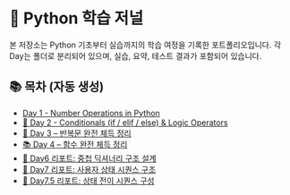 # 🧠 Python 학습 저널

본 저장소는 Python 기초부터 실습까지의 학습 여정을 기록한 포트폴리오입니다.
각 Day는 폴더로 분리되어 있으며, 실습, 요약, 테스트 결과가 포함되어 있습니다.

## 📚 목차 (자동 생성)

- [Day 1 - Number Operations in Python](01_python_math_basics/day1_number_operations.md)
- [📘 Day 2 - Conditionals (if / elif / else) & Logic Operators](day2_conditionals/day2_conditionals.md)
- [🔁 Day 3 – 반복문 완전 체득 정리](day3_Loops/Day3_loops_summary.md)
- [📚 Day 4 – 함수 완전 체득 정리](day4_Function/Day4_functions_summary.md)
- [📄 Day6 리포트: 중첩 딕셔너리 구조 설계](day6_dictionary/day6_dictionary.md)
- [📄 Day7 리포트: 사용자 상태 시퀀스 구조](day7_user_state/day7_user_state.md)
- [📄 Day7.5 리포트: 상태 전이 시퀀스 구성](day7.5_state_transition/day7.5_state_transition.md)
